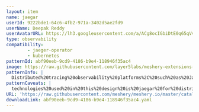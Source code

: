 ```yaml
---
layout: item
name: jaegar
userId: 9222bde1-64c6-4fb2-971a-3402d5ae2fd9
userName: Deepak Reddy
userAvatarURL: https://lh3.googleusercontent.com/a/ACg8ocIGbiDtE0q65qVvAUdzHw8Qky81rM0kSAknIqbgysfDCw=s96-c
type: observability
compatibility: 
        - jaeger-operator
        - kubernetes
patternId: abf90eeb-9cd9-4186-b9e4-118946f35ac4
image: https://raw.githubusercontent.com/layer5labs/meshery-extensions-packages/master/action-assets/design-assets/abf90eeb-9cd9-4186-b9e4-118946f35ac4-light.png,https://raw.githubusercontent.com/layer5labs/meshery-extensions-packages/master/action-assets/design-assets/abf90eeb-9cd9-4186-b9e4-118946f35ac4-dark.png
patternInfo: |
  Distributed%20tracing%20observability%20platforms%2C%20such%20as%20Jaeger%2C%20are%20essential%20for%20modern%20software%20applications%20that%20are%20architected%20as%20microservices.%20Jaeger%20maps%20the%20flow%20of%20requests%20and%20data%20as%20they%20traverse%20a%20distributed%20system.%20These%20requests%20may%20make%20calls%20to%20multiple%20services%2C%20which%20may%20introduce%20their%20own%20delays%20or%20errors.%20Jaeger%20connects%20the%20dots%20between%20these%20disparate%20components%2C%20helping%20to%20identify%20performance%20bottlenecks%2C%20troubleshoot%20errors%2C%20and%20improve%20overall%20application%20reliability.
patternCaveats: |
  technologies%20used%20in%20this%20design%20is%20jaegar%20for%20distributed%20%20tracing%20%2Csample%20%20services%20%2Cdeployments%20to%20show%20distributed%20tracing%20in%20kubernetes
URL: 'https://raw.githubusercontent.com/meshery/meshery.io/master/catalog/abf90eeb-9cd9-4186-b9e4-118946f35ac4.yaml'
downloadLink: abf90eeb-9cd9-4186-b9e4-118946f35ac4.yaml
---
```

